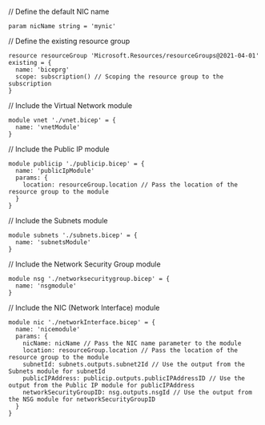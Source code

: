 // Define the default NIC name
```shell
param nicName string = 'mynic'
```
// Define the existing resource group
```shell
resource resourceGroup 'Microsoft.Resources/resourceGroups@2021-04-01' existing = {
  name: 'biceprg'
  scope: subscription() // Scoping the resource group to the subscription
}
```
// Include the Virtual Network module
```shell
module vnet './vnet.bicep' = {
  name: 'vnetModule'
}
```
// Include the Public IP module
```shell
module publicip './publicip.bicep' = {
  name: 'publicIpModule'
  params: {
    location: resourceGroup.location // Pass the location of the resource group to the module
  }
}
```
// Include the Subnets module
```shell
module subnets './subnets.bicep' = {
  name: 'subnetsModule'
}
```
// Include the Network Security Group module
```shell
module nsg './networksecuritygroup.bicep' = {
  name: 'nsgmodule'
}
```
// Include the NIC (Network Interface) module
```shell
module nic './networkInterface.bicep' = {
  name: 'nicemodule'
  params: {
    nicName: nicName // Pass the NIC name parameter to the module
    location: resourceGroup.location // Pass the location of the resource group to the module
    subnetId: subnets.outputs.subnet2Id // Use the output from the Subnets module for subnetId
    publicIPAddress: publicip.outputs.publicIPAddressID // Use the output from the Public IP module for publicIPAddress
    networkSecurityGroupID: nsg.outputs.nsgId // Use the output from the NSG module for networkSecurityGroupID
  }
}
```
